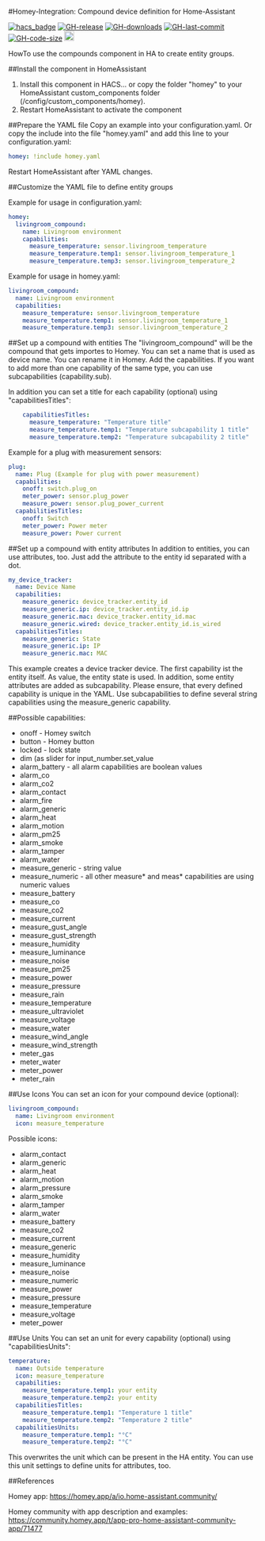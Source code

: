 #Homey-Integration: Compound device definition for Home-Assistant

[![hacs_badge](https://img.shields.io/badge/HACS-Default-orange.svg?style=flat-square)](https://github.com/hacs)
[![GH-release](https://img.shields.io/github/v/release/RonnyWinkler/homeassistant.homey.svg?style=flat-square)](https://github.com/RonnyWinkler/homeassistant.homey/releases)
[![GH-downloads](https://img.shields.io/github/downloads/RonnyWinkler/homeassistant.homey/total?style=flat-square)](https://github.com/RonnyWinkler/homeassistant.homey/releases)
[![GH-last-commit](https://img.shields.io/github/last-commit/RonnyWinkler/homeassistant.homey.svg?style=flat-square)](https://github.com/RonnyWinkler/homeassistant.homey/commits/master)
[![GH-code-size](https://img.shields.io/github/languages/code-size/RonnyWinkler/homeassistant.homey.svg?color=red&style=flat-square)](https://github.com/RonnyWinkler/homeassistant.homey)
<a href="https://paypal.me/winklerronny"><img src="https://www.paypalobjects.com/en_US/i/btn/btn_donate_SM.gif" height="20"></a>

HowTo use the compounds component in HA to create entity groups.

##Install the component in HomeAssistant
1) Install this component in HACS... or copy the folder "homey" to your HomeAssistant custom_components folder (/config/custom_components/homey).
2) Restart HomeAssistant to activate the component


##Prepare the YAML file
Copy an example into your configuration.yaml. Or copy the include into the file "homey.yaml" and add this line to your configuration.yaml:
```yaml
homey: !include homey.yaml
```
Restart HomeAssistant after YAML changes.

##Customize the YAML file to define entity groups

Example for usage in configuration.yaml:
```yaml
homey:
  livingroom_compound:
    name: Livingroom environment
    capabilities:
      measure_temperature: sensor.livingroom_temperature
      measure_temperature.temp1: sensor.livingroom_temperature_1
      measure_temperature.temp3: sensor.livingroom_temperature_2
```

Example for usage in homey.yaml:
```yaml
livingroom_compound:
  name: Livingroom environment
  capabilities:
    measure_temperature: sensor.livingroom_temperature
    measure_temperature.temp1: sensor.livingroom_temperature_1
    measure_temperature.temp3: sensor.livingroom_temperature_2
```

##Set up a compound with entities
The "livingroom_compound" will be the compound that gets importes to Homey.
You can set a name that is used as device name. You can rename it in Homey.
Add the capabilities. If you want to add more than one capability of the same type, you can use subcapabilities (capability.sub).

In addition you can set a title for each capability (optional) using "capabilitiesTitles":
```yaml
    capabilitiesTitles:
      measure_temperature: "Temperature title"
      measure_temperature.temp1: "Temperature subcapability 1 title"
      measure_temperature.temp2: "Temperature subcapability 2 title"
```

Example for a plug with measurement sensors:
```yaml
plug:
  name: Plug (Example for plug with power measurement)
  capabilities:
    onoff: switch.plug_on
    meter_power: sensor.plug_power
    measure_power: sensor.plug_power_current
  capabilitiesTitles:
    onoff: Switch
    meter_power: Power meter
    measure_power: Power current
```

##Set up a compound with entity attributes
In addition to entities, you can use attributes, too. 
Just add the attribute to the entity id separated with a dot.
```yaml
my_device_tracker:
  name: Device Name
  capabilities:
    measure_generic: device_tracker.entity_id
    measure_generic.ip: device_tracker.entity_id.ip
    measure_generic.mac: device_tracker.entity_id.mac
    measure_generic.wired: device_tracker.entity_id.is_wired
  capabilitiesTitles:
    measure_generic: State
    measure_generic.ip: IP
    measure_generic.mac: MAC
```

This example creates a device tracker device. The first capability ist the entity itself. As value, the entity state is used.
In addition, some entity attributes are added as subcapability. Please ensure, that every defined capability is unique in the YAML. Use subcapabilities to define several string capabilities using the measure_generic capability.


##Possible capabilities:
- onoff - Homey switch
- button - Homey button
- locked - lock state
- dim (as slider for input_number.set_value
- alarm_battery - all alarm capabilities are boolean values
- alarm_co
- alarm_co2
- alarm_contact
- alarm_fire
- alarm_generic
- alarm_heat
- alarm_motion
- alarm_pm25
- alarm_smoke
- alarm_tamper
- alarm_water
- measure_generic - string value
- measure_numeric - all other measure* and meas* capabilities are using numeric values
- measure_battery
- measure_co
- measure_co2
- measure_current
- measure_gust_angle
- measure_gust_strength
- measure_humidity
- measure_luminance
- measure_noise
- measure_pm25
- measure_power
- measure_pressure
- measure_rain
- measure_temperature
- measure_ultraviolet
- measure_voltage
- measure_water
- measure_wind_angle
- measure_wind_strength
- meter_gas
- meter_water
- meter_power
- meter_rain

##Use Icons
You can set an icon for your compound device  (optional):
```yaml
livingroom_compound:
  name: Livingroom environment
  icon: measure_temperature
```

Possible icons:
- alarm_contact
- alarm_generic
- alarm_heat
- alarm_motion
- alarm_pressure
- alarm_smoke
- alarm_tamper
- alarm_water
- measure_battery
- measure_co2
- measure_current
- measure_generic
- measure_humidity
- measure_luminance
- measure_noise
- measure_numeric
- measure_power
- measure_pressure
- measure_temperature
- measure_voltage
- meter_power

##Use Units
You can set an unit for every capability (optional) using "capabilitiesUnits":
```yaml
temperature:
  name: Outside temperature
  icon: measure_temperature
  capabilities:
    measure_temperature.temp1: your entity
    measure_temperature.temp2: your entity
  capabilitiesTitles:
    measure_temperature.temp1: "Temperature 1 title"
    measure_temperature.temp2: "Temperature 2 title"
  capabilitiesUnits:
    measure_temperature.temp1: "°C"
    measure_temperature.temp2: "°C"
```

This overwrites the unit which can be present in the HA entity.
You can use this unit settings to define units for attributes, too.

##References

Homey app:
https://homey.app/a/io.home-assistant.community/

Homey community with app description and examples:
https://community.homey.app/t/app-pro-home-assistant-community-app/71477